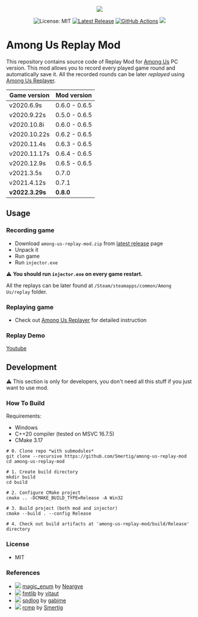 <p align="center">
  <a href="https://store.steampowered.com/app/945360/Among_Us/"><img src="https://cdn.cloudflare.steamstatic.com/steam/apps/945360/header.jpg"></a>
</p>

<p align="center">
  <img src="https://img.shields.io/badge/License-MIT-blue.svg" alt="License: MIT">
  <a href="https://github.com/Smertig/among-us-replay-mod/releases/latest"><img src="https://img.shields.io/github/v/release/Smertig/among-us-replay-mod.svg" alt="Latest Release"></a>
  <a href="https://github.com/Smertig/among-us-replay-mod/actions"><img src="https://github.com/Smertig/among-us-replay-mod/workflows/Build%20On%20Push/badge.svg" alt="GitHub Actions"></a>
  <img src="https://img.shields.io/github/downloads/smertig/among-us-replay-mod/total">
</p>

# Among Us Replay Mod</b>

This repository contains source code of Replay Mod for [Among Us](https://store.steampowered.com/app/945360/Among_Us/) PC version. This mod allows you to record every played game round and automatically save it. All the recorded rounds can be later _replayed_ using [Among Us Replayer](https://github.com/Smertig/among-us-replayer).

| Game version    | Mod version   |
|-----------------|---------------|
| v2020.6.9s      | 0.6.0 - 0.6.5 |
| v2020.9.22s     | 0.5.0 - 0.6.5 |
| v2020.10.8i     | 0.6.0 - 0.6.5 |
| v2020.10.22s    | 0.6.2 - 0.6.5 |
| v2020.11.4s     | 0.6.3 - 0.6.5 | 
| v2020.11.17s    | 0.6.4 - 0.6.5 |
| v2020.12.9s     | 0.6.5 - 0.6.5 |
| v2021.3.5s      | 0.7.0         |
| v2021.4.12s     | 0.7.1         |
| **v2022.3.29s** | **0.8.0**     |

## Usage

### Recording game

- Download `among-us-replay-mod.zip` from [latest release](https://github.com/Smertig/among-us-replay-mod/releases/latest) page
- Unpack it
- Run game
- Run `injector.exe`

:warning: **You should run `injector.exe` on every game restart.**

All the replays can be later found at `/Steam/steamapps/common/Among Us/replay` folder.

### Replaying game

- Check out [Among Us Replayer](https://github.com/Smertig/among-us-replayer) for detailed instruction

### Replay Demo

[Youtube](https://youtu.be/j3DKQzkoJLM)

## Development

:warning: This section is only for developers, you don't need all this stuff if you just want to use mod. 

### How To Build

Requirements:
- Windows
- C++20 compiler (tested on MSVC 16.7.5)
- CMake 3.17

```shell script
# 0. Clone repo *with submodules*
git clone --recursive https://github.com/Smertig/among-us-replay-mod
cd among-us-replay-mod

# 1. Create build directory
mkdir build
cd build

# 2. Configure CMake project
cmake .. -DCMAKE_BUILD_TYPE=Release -A Win32

# 3. Build project (both mod and injector)
cmake --build . --config Release

# 4. Check out build artifacts at 'among-us-replay-mod/build/Release' directory
```

### License

- MIT

### References

- ![](https://img.shields.io/github/stars/Neargye/magic_enum.svg?style=social) [magic_enum](https://github.com/Neargye/magic_enum) by [Neargye](https://github.com/Neargye)
- ![](https://img.shields.io/github/stars/fmtlib/fmt.svg?style=social) [fmtlib](https://github.com/fmtlib/fmt) by [vitaut](https://github.com/vitaut)
- ![](https://img.shields.io/github/stars/gabime/spdlog.svg?style=social) [spdlog](https://github.com/gabime/spdlog) by [gabime](https://github.com/gabime)
- ![](https://img.shields.io/github/stars/Smertig/rcmp.svg?style=social) [rcmp](https://github.com/Smertig/rcmp) by [Smertig](https://github.com/Smertig)
